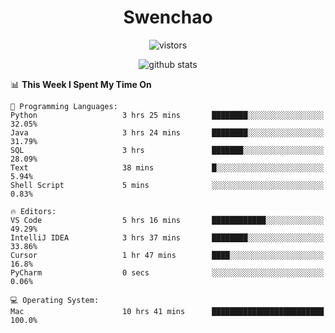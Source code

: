<h1 align="center">Swenchao</h3>

<p align="center">
  <img src="https://visitor-badge.glitch.me/badge?page_id=Swenchao" alt="vistors" />
</p>

<p align="center">
  <img src="https://github-readme-stats.vercel.app/api?username=Swenchao&count_private=true&show_icons=true&theme=vue-dark&hide_title=true" alt="github stats" />
</p>

<!--START_SECTION:waka-->
📊 **This Week I Spent My Time On** 

```text
💬 Programming Languages: 
Python                   3 hrs 25 mins       ████████░░░░░░░░░░░░░░░░░   32.05% 
Java                     3 hrs 24 mins       ████████░░░░░░░░░░░░░░░░░   31.79% 
SQL                      3 hrs               ███████░░░░░░░░░░░░░░░░░░   28.09% 
Text                     38 mins             █░░░░░░░░░░░░░░░░░░░░░░░░   5.94% 
Shell Script             5 mins              ░░░░░░░░░░░░░░░░░░░░░░░░░   0.83%

🔥 Editors: 
VS Code                  5 hrs 16 mins       ████████████░░░░░░░░░░░░░   49.29% 
IntelliJ IDEA            3 hrs 37 mins       ████████░░░░░░░░░░░░░░░░░   33.86% 
Cursor                   1 hr 47 mins        ████░░░░░░░░░░░░░░░░░░░░░   16.8% 
PyCharm                  0 secs              ░░░░░░░░░░░░░░░░░░░░░░░░░   0.06%

💻 Operating System: 
Mac                      10 hrs 41 mins      █████████████████████████   100.0%

```


<!--END_SECTION:waka-->
